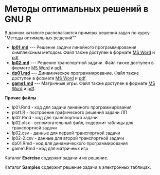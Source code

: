 Методы оптимальных решений в GNU R
==================================

В данном каталоге располагаются примеры решения задач по курсу "Методы оптимальных решений""

* [**lp01.md**](lp01.md)  --- Решение задачи линейного программирования симплексным методом. Файл также доступен в формате [MS Word](lp01.docx) и [pdf](PDF\lp01.pdf).
* [**lp02.md**](lp02.md)  --- Решение транспортной задачи. Файл также доступен в формате [MS Word](lp02.docx) и [pdf](PDF\lp02.pdf).
* [**dp01.md**](dp01.md)  --- Динамическое программирование. Файл также доступен в формате [MS Word](dp01.docx) и  [pdf](PDF\dp01.pdf).
* [**game1.md**](game1.md)  --- Матричные игры. Файл также доступен в формате [MS Word](game1.docx) и  [pdf](PDF\game1.pdf).

**Прочие файлы**

* lp01.Rmd - код для задачи линейного программирования
* plot1.R - построение графического решения задачи ЛП
* lp02.Rmd - код для транспортной задачи
* lp02.xlsx - вспомогательный файл, содержит таблицы для транспортной задачи
* lp02.csv - данные для первой транспортной задачи
* lp02-2.csv - данные для второй транспортной задачи
* dp01.Rmd - код для динамического программирования
* game1.Rmd - код для матричных игр

Каталог **Exercise** содержит задачи и их решение.

Каталог **Samples** содержит решение задачи в электронных таблицах.


